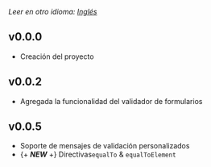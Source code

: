 _Leer en otro idioma: [Inglés](https://gitlab.com/von-development-studio/angular-libraries-source/form-validation/blob/master/CHANGELOG.md)_

## v0.0.0
* Creación del proyecto

## v0.0.2
* Agregada la funcionalidad del validador de formularios

## v0.0.5
* Soporte de mensajes de validación personalizados
* {+ _**NEW**_ +} Directivas`equalTo` & `equalToElement`
